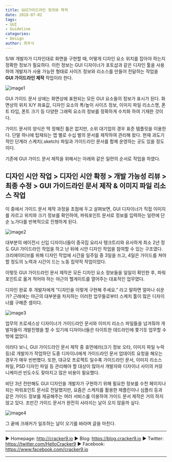 ```yaml
---
title: GUI가이드라인 정의와 목적
date: 2018-07-02
tags: 
- GUI
- Guideline
categories:
- Design
author: 최우식
---
```


S/W 개발자가 디자인대로 화면을 구현할 때, 어떻게 디자인 요소 위치를 잡아야 하는지 정확한 정보가 필요하다. 이런 정보는 GUI 디자이너가 포토샵과 같은 디자인 툴을 사용하여 개발자가 사용 가능한 형태로 사이즈 정보와 리소스를 만들어 전달하는 작업을 **GUI 가이드라인 제작** 작업이라 한다.

![image1](/img/GUI_Guideline/1-ae50ab40-caca-4359-bf10-3ce0d99ce396.png?raw=true)

GUI 가이드 문서 상에는 화면상에 표현되는 모든 GUI 요소들의 정보가 표시가 된다. 화면상의 위치 X/Y 좌표값, 디자인 요소의 폭/높이 사이즈 정보, 이미지 파일 리소스명, 폰트 타입, 폰트 크기 등 다양한 그래픽 요소의 정보를 정확하게 수치화 하여 기재한 것이다.

가이드 문서의 양식은 딱 정해진 틀은 없지만, 소위 대기업의 경우 표준 템플릿을 이용한다. 단말 하나에 탑재되는 앱 별로 수십 벌의 문서를 제작하여 관리해 왔다. 현재 과도기적인 단계라 스케치(.sketch) 파일과 가이드라인 문서를 함께 운영하는 곳도 있을 정도이다.

기존에 GUI 가이드 문서 제작을 위해서는 아래와 같은 일련의 순서로 작업을 하였다.

## 디자인 시안 작업 > 디자인 시안 확정 > 개발 가능성 리뷰 > 최종 수정 > GUI 가이드라인 문서 제작 & 이미지 파일 리소스 작업

이 중에서 가이드 문서 제작 과정을 초점에 두고 살펴보면, GUI 디자이너가 직접 이미지를 자르고 위치와 크기 정보를 확인하여, 파워포인트 문서로 정보를 입력하는 일련에 단순 노가다를 반복적으로 진행하게 된다.

![image2](/img/GUI_Guideline/2-77b67681-80cd-48ca-ac34-032506f0252c.jpg?raw=true)

대부분의 에이전시 신입 디자이너들이 중국집 요리사 탱크트리와 유사하게 최소 2년 정도 GUI 가이드라인 작업을 하고 난 뒤에 시안 디자인 작업을 참여할 수 있는 구조였다. 크리에이티브를 위해 디자인 작업에 시간을 일주일 중 3일을 쓰고, 4일은 가이드를 쳐야 할 정도의 노력과 시간이 드는 노동 집약적 작업이었다.

이렇듯 GUI 가이드라인 문서 제작은 모든 디자인 요소 정보들을 일일이 확인한 후, 파워포인트로 옮겨 적어야 하는 야근의 헬게이트를 열어주는 대표적인 업무였다.

디자인 완료 후 개발자에게 “디자인을 이렇게 구현해 주세요.” 라고 말하면 얼마나 쉬운가? 근래에는 야근의 대부분을 차지하는 이러한 업무들로부터 스케치 툴이 많은 디자이너를 구해준 셈이다.

![image3](/img/GUI_Guideline/3-b4e1b152-d7e2-4fa4-81ce-dcf34ed3eaa8.jpg?raw=true)

업무의 프로세스상 디자이너가 가이드라인 문서와 이미지 리소스 파일들을 넘겨줘야 개발자들이 개발진행을 할 수 있기에 디자이너들은 타이트한 데드라인에 쫓기듯 업무할 수 밖에 없었다.

이러다 보니, GUI 가이드라인 문서 제작 중 휴먼에러(크기 정보 오타, 이미지 파일 누락 등)로 개발자가 작업하던 도중 디자이너에게 가이드라인 문서 업데이트 요청을 해오는 경우가 매우 빈번했다. 또한, 대규모 프로젝트 일수록 가이드라인 문서, 이미지 리소스 파일, PSD 디자인 파일 등 관리해야 할 대상이 많아서 개발자와 디자이너 사이의 커뮤니케이션 빈도수도 잦아지고 많은 비용이 필요했다.

비단 3년 전만해도 GUI 디자인을 개발자가 구현하기 위해 필요한 정보를 수천 페이지나 되는 파워포인트 문서로 전달했지만, 요즘은 스케치를 활용한 제플린이나 심플리 등과 같은 가이드 정보를 제공해주는 여러 서비스를 이용하여 가이드 문서 제작은 거의 하지 않고 있다. 조만간 가이드 문서가 완전히 사라지는 날이 오지 않을까 싶다.

![image4](/img/GUI_Guideline/1-8baf40a7-c06d-476f-9e0f-b2cbd8b1db58.png?raw=true)

그 끝에 크래커가 일조하는 날이 오기를 바라며 글을 마친다.


***

   ▶ Homepage: http://cracker9.io
   ▶ Blog: https://blog.cracker9.io
   ▶ Twitter: https://twitter.com/HelloCracker9
   ▶ Facebook: https://www.facebook.com/cracker9.io

***